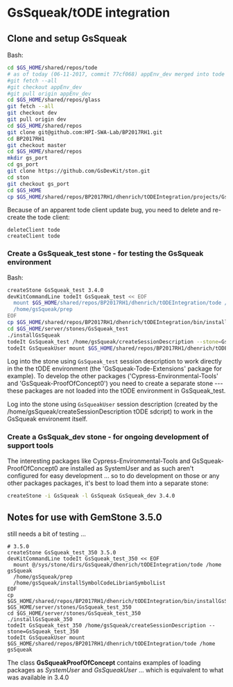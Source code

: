 # GsSqueak/tODE integration

## Clone and setup GsSqueak

Bash:

```sh
cd $GS_HOME/shared/repos/tode
# as of today (06-11-2017, commit 77cf068) appEnv_dev merged into tode master branch
#git fetch --all
#git checkout appEnv_dev
#git pull origin appEnv_dev
cd $GS_HOME/shared/repos/glass
git fetch --all
git checkout dev
git pull origin dev
cd $GS_HOME/shared/repos
git clone git@github.com:HPI-SWA-Lab/BP2017RH1.git
cd BP2017RH1
git checkout master
cd $GS_HOME/shared/repos
mkdir gs_port
cd gs_port
git clone https://github.com/GsDevKit/ston.git
cd ston
git checkout gs_port
cd $GS_HOME
cp $GS_HOME/shared/repos/BP2017RH1/dhenrich/tODEIntegration/projects/GsSqueak.ston $GS_HOME/sys/local/server/projects
```

Because of an apparent tode client update bug, you need to delete and re-create the tode client:

```
deleteClient tode
createClient tode
```

### Create a GsSqueak_test stone - for testing the GsSqueak environment

Bash:

```sh
createStone GsSqueak_test 3.4.0
devKitCommandLine todeIt GsSqueak_test << EOF
  mount $GS_HOME/shared/repos/BP2017RH1/dhenrich/tODEIntegration/tode /home gsSqueak
  /home/gsSqueak/prep
EOF
cp $GS_HOME/shared/repos/BP2017RH1/dhenrich/tODEIntegration/bin/installGsSqueak $GS_HOME/server/stones/GsSqueak_test
cd $GS_HOME/server/stones/GsSqueak_test
./installGsSqueak
todeIt GsSqueak_test /home/gsSqueak/createSessionDescription --stone=GsSqueak_test
todeIt GsSqueakUser mount $GS_HOME/shared/repos/BP2017RH1/dhenrich/tODEIntegration/tode /home gsSqueak
```

Log into the stone using `GsSqueak_test` session description to work directly in the the tODE environment (the 'GsSqueak-Tode-Extensions' package for example). To develop the other packages ('Cypress-Environmental-Tools' and 'GsSqueak-ProofOfConcept0') you need to create a separate stone --- these packages are not loaded into the tODE environment in GsSqueak_test.

Log into the stone using `GsSqueakUser` session description (created by the /home/gsSqueak/createSessionDescription tODE sdcript) to work in the GsSqueak environemt itself.

### Create a GsSquak_dev stone - for ongoing development of support tools

The interesting packages like Cypress-Environmental-Tools and GsSqueak-ProofOfConcept0 are installed as SystemUser and as such aren't configured for easy development ... so to do development on those or any other packages packages, it's best to load them into a separate stone:


```sh
createStone -i GsSqueak -l GsSqueak GsSqueak_dev 3.4.0
```
 
## Notes for use with GemStone 3.5.0
still needs a bit of testing ...
```
# 3.5.0
createStone GsSqueak_test_350 3.5.0
devKitCommandLine todeIt GsSqueak_test_350 << EOF
  mount @/sys/stone/dirs/GsSqueak/dhenrich/tODEIntegration/tode /home gsSqueak
  /home/gsSqueak/prep
  /home/gsSqueak/installSymbolCodeLibrianSymbolList
EOF
cp $GS_HOME/shared/repos/BP2017RH1/dhenrich/tODEIntegration/bin/installGsSqueak_350 $GS_HOME/server/stones/GsSqueak_test_350
cd $GS_HOME/server/stones/GsSqueak_test_350
./installGsSqueak_350
todeIt GsSqueak_test_350 /home/gsSqueak/createSessionDescription --stone=GsSqueak_test_350
todeIt GsSqueakUser mount $GS_HOME/shared/repos/BP2017RH1/dhenrich/tODEIntegration/tode /home gsSqueak
```
The class **GsSqueakProofOfConcept** contains examples of loading packages as *SystemUser* and *GsSqueakUser* ... which is equivalent to what was available in 3.4.0
